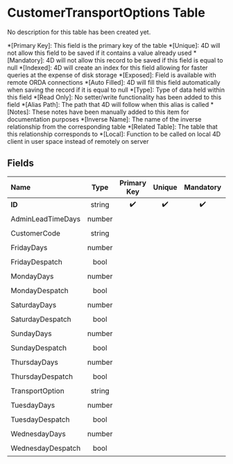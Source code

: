 ﻿# CustomerTransportOptions Table
No description for this table has been created yet.

*[Primary Key]: This field is the primary key of the table
*[Unique]: 4D will not allow this field to be saved if it contains a value already used
*[Mandatory]: 4D will not allow this record to be saved if this field is equal to null
*[Indexed]: 4D will create an index for this field allowing for faster queries at the expense of disk storage
*[Exposed]: Field is available with remote ORDA connections
*[Auto Filled]: 4D will fill this field automatically when saving the record if it is equal to null
*[Type]: Type of data held within this field
*[Read Only]: No setter/write functionality has been added to this field
*[Alias Path]: The path that 4D will follow when this alias is called
*[Notes]: These notes have been manually added to this item for documentation purposes
*[Inverse Name]: The name of the inverse relationship from the corresponding table
*[Related Table]: The table that this relationship corresponds to
*[Local]: Function to be called on local 4D client in user space instead of remotely on server
## Fields

|Name|Type|Primary Key|Unique|Mandatory|Indexed|Exposed|Auto Filled|Notes|
|:---|:---:|:---:|:---:|:---:|:---:|:---:|:---:|:---:|
|**ID**|string|✔️|✔️|✔️|✔️|✔️|✔️||
|AdminLeadTimeDays|number|||||✔️|||
|CustomerCode|string|||||✔️|||
|FridayDays|number|||||✔️|||
|FridayDespatch|bool|||||✔️|||
|MondayDays|number|||||✔️|||
|MondayDespatch|bool|||||✔️|||
|SaturdayDays|number|||||✔️|||
|SaturdayDespatch|bool|||||✔️|||
|SundayDays|number|||||✔️|||
|SundayDespatch|bool|||||✔️|||
|ThursdayDays|number|||||✔️|||
|ThursdayDespatch|bool|||||✔️|||
|TransportOption|string|||||✔️|||
|TuesdayDays|number|||||✔️|||
|TuesdayDespatch|bool|||||✔️|||
|WednesdayDays|number|||||✔️|||
|WednesdayDespatch|bool|||||✔️|||